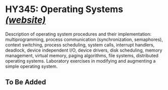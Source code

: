 # HY345: Operating Systems *[(website)](https://csd.uoc.gr/~hy345/)*

Description of operating system procedures and their implementation: multiprogramming, process communication (synchronization, semaphores), context switching, process scheduling, system calls, interrupt handlers, deadlock, device independent I/O, device drivers, disk scheduling, memory management, virtual memory, paging algorithms, file systems, distributed operating systems. Laboratory exercises in modifying and augmenting a simple operating system.


## To Be Added